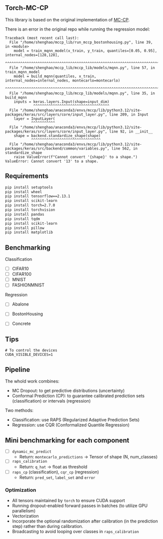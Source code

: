 ## Torch-MC-CP

This library is based on the original implementation of [MC-CP](https://github.com/team-daniel/MC-CP).

There is an error in the original repo while running the regression model:

```shell
Traceback (most recent call last):
  File "/home/shenghao/mccp_lib/run_mccp_bostonhousing.py", line 39, in <module>
    model = train_mqnn_model(x_train, y_train, quantiles=[0.05, 0.95], internal_nodes=[128,128], 
            ^^^^^^^^^^^^^^^^^^^^^^^^^^^^^^^^^^^^^^^^^^^^^^^^^^^^^^^^^^^^^^^^^^^^^^^^^^^^^^^^^^^^
  File "/home/shenghao/mccp_lib/mccp_lib/models/mqnn.py", line 57, in train_mqnn_model
    model = build_mqnn(quantiles, x_train, internal_nodes=internal_nodes, montecarlo=montecarlo)
            ^^^^^^^^^^^^^^^^^^^^^^^^^^^^^^^^^^^^^^^^^^^^^^^^^^^^^^^^^^^^^^^^^^^^^^^^^^^^^^^^^^^^
  File "/home/shenghao/mccp_lib/mccp_lib/models/mqnn.py", line 35, in build_mqnn
    inputs = keras.layers.Input(shape=input_dim)
             ^^^^^^^^^^^^^^^^^^^^^^^^^^^^^^^^^^^
  File "/home/shenghao/anaconda3/envs/mccp/lib/python3.12/site-packages/keras/src/layers/core/input_layer.py", line 209, in Input
    layer = InputLayer(
            ^^^^^^^^^^^
  File "/home/shenghao/anaconda3/envs/mccp/lib/python3.12/site-packages/keras/src/layers/core/input_layer.py", line 92, in __init__
    shape = backend.standardize_shape(shape)
            ^^^^^^^^^^^^^^^^^^^^^^^^^^^^^^^^
  File "/home/shenghao/anaconda3/envs/mccp/lib/python3.12/site-packages/keras/src/backend/common/variables.py", line 562, in standardize_shape
    raise ValueError(f"Cannot convert '{shape}' to a shape.")
ValueError: Cannot convert '13' to a shape.
```

## Requirements

```bash
pip install setuptools
pip install wheel
pip install tensorflow==2.13.1
pip install scikit-learn
pip install torch=2.7.0
pip install torchvision
pip install pandas
pip install tqdm
pip install scikit-learn
pip install pillow
pip install matplotlib
```


## Benchmarking

Classification

- [ ] CIFAR10
- [ ] CIFAR100
- [ ] MNIST
- [ ] FASHIONMNIST

Regression

- [ ] Abalone
- [ ] BostonHousing
- [ ] Concrete


## Tips

```shell
# To control the devices
CUDA_VISIBLE_DEVICES=1 
```

##  Pipeline

The whold work combines:

- MC Dropout: to get predictive distributions (uncertainty)
- Conformal Prediction (CP): to guarantee calibrated prediction sets (classification) or intervals (regression)

Two methods:
- Classification: use RAPS (Regularized Adaptive Prediction Sets)
- Regression: use CQR (Conformalized Quantile Regression)

## Mini benchmarking for each component

- [ ] `dynamic_mc_predict`
  - Return: `montecarlo_predictions` -> Tensor of shape (N, num_classes)
- [ ] `raps_calibration`
  - Return: `q_hat` -> float as threshold
- [ ] `raps_cp` (classification), `cqr_cp` (regression)
  - Return: `pred_set`, `label_set` and `error`

### Optimization

- All tensors maintained by `torch` to ensure CUDA support
- Running dropout-enabled forward passes in batches (to utilize GPU parallelism)
- Vectorization
- Incorporate the optional randomization after calibration (in the prediction step) rather than during calibration.
- Broadcasting to avoid looping over classes in `raps_calibration`
